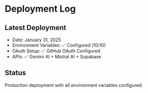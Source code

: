 # Deployment Log

## Latest Deployment
- Date: January 31, 2025
- Environment Variables: ✅ Configured (10/10)
- OAuth Setup: ✅ GitHub OAuth Configured
- APIs: ✅ Gemini AI + Mistral AI + Supabase

## Status
Production deployment with all environment variables configured.
